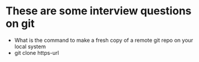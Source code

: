 # These are some interview questions on git

- What is the command to make a fresh copy of a remote git repo on your local system
- git clone https-url
